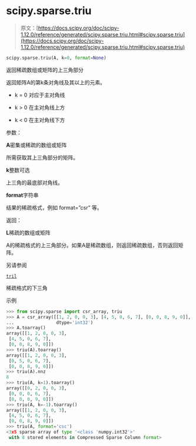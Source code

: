 # scipy.sparse.triu

> 原文：[https://docs.scipy.org/doc/scipy-1.12.0/reference/generated/scipy.sparse.triu.html#scipy.sparse.triu](https://docs.scipy.org/doc/scipy-1.12.0/reference/generated/scipy.sparse.triu.html#scipy.sparse.triu)

```py
scipy.sparse.triu(A, k=0, format=None)
```

返回稀疏数组或矩阵的上三角部分

返回矩阵A的第k条对角线及其以上的元素。

+   k = 0 对应于主对角线

+   k > 0 在主对角线上方

+   k < 0 在主对角线下方

参数：

**A**密集或稀疏的数组或矩阵

所需获取其上三角部分的矩阵。

**k**整数可选

上三角的最底部对角线。

**format**字符串

结果的稀疏格式，例如 format=”csr” 等。

返回：

**L**稀疏的数组或矩阵

A的稀疏格式的上三角部分。如果A是稀疏数组，则返回稀疏数组，否则返回矩阵。

另请参阅

[`tril`](scipy.sparse.tril.html#scipy.sparse.tril "scipy.sparse.tril")

稀疏格式的下三角

示例

```py
>>> from scipy.sparse import csr_array, triu
>>> A = csr_array([[1, 2, 0, 0, 3], [4, 5, 0, 6, 7], [0, 0, 8, 9, 0]],
...                dtype='int32')
>>> A.toarray()
array([[1, 2, 0, 0, 3],
 [4, 5, 0, 6, 7],
 [0, 0, 8, 9, 0]])
>>> triu(A).toarray()
array([[1, 2, 0, 0, 3],
 [0, 5, 0, 6, 7],
 [0, 0, 8, 9, 0]])
>>> triu(A).nnz
8
>>> triu(A, k=1).toarray()
array([[0, 2, 0, 0, 3],
 [0, 0, 0, 6, 7],
 [0, 0, 0, 9, 0]])
>>> triu(A, k=-1).toarray()
array([[1, 2, 0, 0, 3],
 [4, 5, 0, 6, 7],
 [0, 0, 8, 9, 0]])
>>> triu(A, format='csc')
<3x5 sparse array of type '<class 'numpy.int32'>'
 with 8 stored elements in Compressed Sparse Column format> 
```
